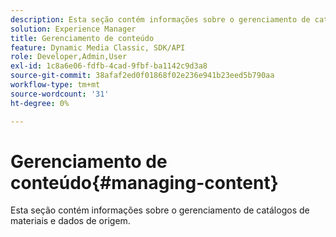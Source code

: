 ```yaml
---
description: Esta seção contém informações sobre o gerenciamento de catálogos de materiais e dados de origem.
solution: Experience Manager
title: Gerenciamento de conteúdo
feature: Dynamic Media Classic, SDK/API
role: Developer,Admin,User
exl-id: 1c8a6e06-fdfb-4cad-9fbf-ba1142c9d3a8
source-git-commit: 38afaf2ed0f01868f02e236e941b23eed5b790aa
workflow-type: tm+mt
source-wordcount: '31'
ht-degree: 0%

---
```


# Gerenciamento de conteúdo{#managing-content}

Esta seção contém informações sobre o gerenciamento de catálogos de materiais e dados de origem.
